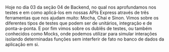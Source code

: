 Hoje no dia 03 da seção 04 de Backend, no qual nos aprofundamos nos testes e em como aplicá-los em nossas APIs Express através de três ferramentas que nos ajudam muito: Mocha, Chai e Sinon. Vimos sobre os diferentes tipos de testes que podem ser de unitários, integração e de ponta-a-ponta. E por fim vimos sobre os dublês de testes, ou também conhecidos como Mocks, onde podemos utilizar para simular interações isolando determinadas funções sem interferir de fato no banco de dados da aplicação em si.
